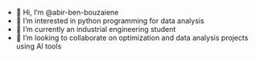 - 👋 Hi, I’m @abir-ben-bouzaiene
- 👀 I’m interested in python programming for data analysis 
- 🌱 I’m currently an industrial engineering student
- 💞️ I’m looking to collaborate on optimization and data analysis projects using AI tools 


<!---
abir-ben-bouzaiene/abir-ben-bouzaiene is a ✨ special ✨ repository because its `README.md` (this file) appears on your GitHub profile.
You can click the Preview link to take a look at your changes.
--->
